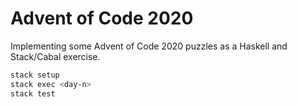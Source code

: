# Advent of Code 2020

Implementing some Advent of Code 2020 puzzles as a Haskell and Stack/Cabal exercise.

```bash
stack setup
stack exec <day-n>
stack test
```
